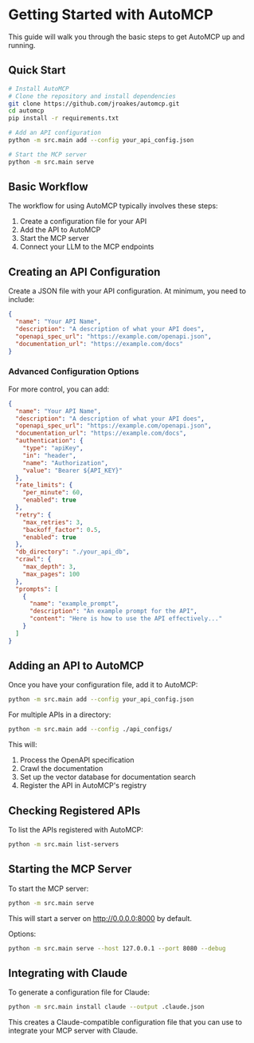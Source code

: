 # Getting Started with AutoMCP

This guide will walk you through the basic steps to get AutoMCP up and running.

## Quick Start

```bash
# Install AutoMCP
# Clone the repository and install dependencies
git clone https://github.com/jroakes/automcp.git
cd automcp
pip install -r requirements.txt

# Add an API configuration
python -m src.main add --config your_api_config.json

# Start the MCP server
python -m src.main serve
```

## Basic Workflow

The workflow for using AutoMCP typically involves these steps:

1. Create a configuration file for your API
2. Add the API to AutoMCP
3. Start the MCP server
4. Connect your LLM to the MCP endpoints

## Creating an API Configuration

Create a JSON file with your API configuration. At minimum, you need to include:

```json
{
  "name": "Your API Name",
  "description": "A description of what your API does",
  "openapi_spec_url": "https://example.com/openapi.json",
  "documentation_url": "https://example.com/docs"
}
```

### Advanced Configuration Options

For more control, you can add:

```json
{
  "name": "Your API Name",
  "description": "A description of what your API does",
  "openapi_spec_url": "https://example.com/openapi.json",
  "documentation_url": "https://example.com/docs",
  "authentication": {
    "type": "apiKey",
    "in": "header",
    "name": "Authorization",
    "value": "Bearer ${API_KEY}"
  },
  "rate_limits": {
    "per_minute": 60,
    "enabled": true
  },
  "retry": {
    "max_retries": 3,
    "backoff_factor": 0.5,
    "enabled": true
  },
  "db_directory": "./your_api_db",
  "crawl": {
    "max_depth": 3,
    "max_pages": 100
  },
  "prompts": [
    {
      "name": "example_prompt",
      "description": "An example prompt for the API",
      "content": "Here is how to use the API effectively..."
    }
  ]
}
```

## Adding an API to AutoMCP

Once you have your configuration file, add it to AutoMCP:

```bash
python -m src.main add --config your_api_config.json
```

For multiple APIs in a directory:

```bash
python -m src.main add --config ./api_configs/
```

This will:
1. Process the OpenAPI specification
2. Crawl the documentation
3. Set up the vector database for documentation search
4. Register the API in AutoMCP's registry

## Checking Registered APIs

To list the APIs registered with AutoMCP:

```bash
python -m src.main list-servers
```

## Starting the MCP Server

To start the MCP server:

```bash
python -m src.main serve
```

This will start a server on http://0.0.0.0:8000 by default.

Options:
```bash
python -m src.main serve --host 127.0.0.1 --port 8080 --debug
```

## Integrating with Claude

To generate a configuration file for Claude:

```bash
python -m src.main install claude --output .claude.json
```

This creates a Claude-compatible configuration file that you can use to integrate your MCP server with Claude. 